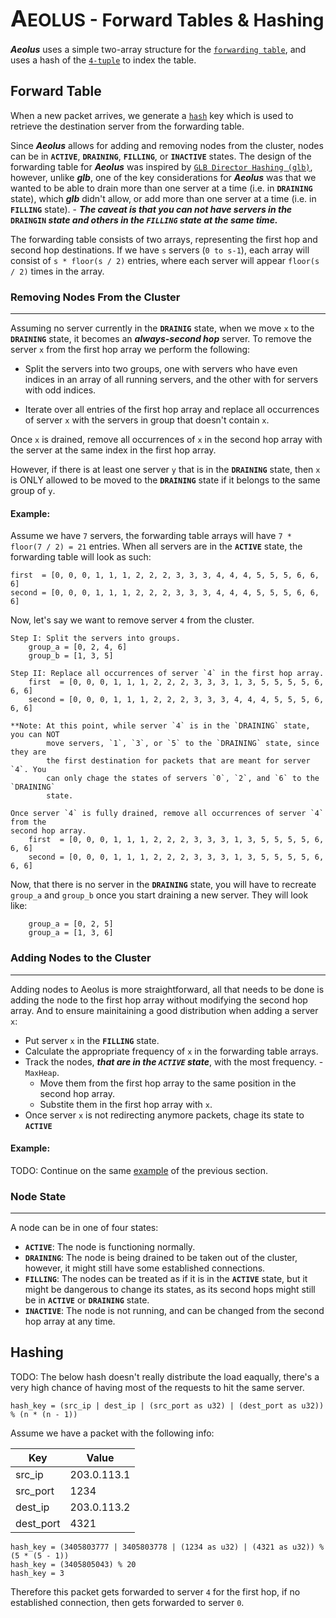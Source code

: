# <span style="font-size: 28px"><span style="text-transform: uppercase;"><span style="font-size: 36px">a</span>eolus</span> - Forward Tables & Hashing</span>

**<i>Aeolus</i>** uses a simple two-array structure for the [`forwarding table`](https://www.baeldung.com/cs/routing-vs-forwarding-tables#:~:text=A%20forwarding%20table%20simply%20forwards,%2C%20and%20host%2Dspecific%20methods.), and uses a hash of the [`4-tuple`](https://www.cse.iitb.ac.in/~cs348m/notes/lec08.txt#:~:text=TCP%20uses%204%2Dtuple%20(source%20IP%2C%20source%0A%20%20port%2C%20destination%20IP%2C%20destination%20port)) to index the table.

## Forward Table

When a new packet arrives, we generate a [`hash`](#hashing) key which is used to retrieve the destination server from the forwarding table.

Since **<i>Aeolus</i>** allows for adding and removing nodes from the cluster, nodes can be in **`ACTIVE`**, **`DRAINING`**, **`FILLING`**, or **`INACTIVE`** states. The design of the forwarding table for **<i>Aeolus</i>** was inspired by [`GLB Director Hashing (glb)`](https://github.com/github/glb-director/blob/master/docs/development/glb-hashing.md), however, unlike **<i>glb</i>**, one of the key considerations for **<i>Aeolus</i>** was that we wanted to be able to drain more than one server at a time (i.e. in **`DRAINING`** state), which **<i>glb</i>** didn't allow, or add more than one server at a time (i.e. in **`FILLING`** state). - **_The caveat is that you can not have servers in the_ `DRAINGIN` _state and others in the `FILLING` state at the same time._**

The forwarding table consists of two arrays, representing the first hop and second hop destinations. If we have `s` servers (`0 to s-1`), each array will consist of `s * floor(s / 2)` entries, where each server will appear `floor(s / 2)` times in the array.

### Removing Nodes From the Cluster
---

Assuming no server currently in the **`DRAINIG`** state, when we move `x` to the **`DRAINING`** state, it becomes an <i>**always-second hop**</i> server. To remove the server `x` from the first hop array we perform the following:

- Split the servers into two groups, one with servers who have even indices in an array of all running servers, and the other with for servers with odd indices.

- Iterate over all entries of the first hop array and replace all occurrences of server `x` with the servers in group that doesn't contain `x`.

Once `x` is drained, remove all occurrences of `x` in the second hop array with the server at the same index in the first hop array.

However, if there is at least one server `y` that is in the **`DRAINING`** state, then `x` is ONLY allowed to be moved to the **`DRAINING`** state if it belongs to the same group of `y`.

<h4 id="removing-example">Example:</h4>

Assume we have `7` servers, the forwarding table arrays will have `7 * floor(7 / 2) = 21` entries. When all servers are in the **`ACTIVE`** state, the forwarding table will look as such:

```Text
first  = [0, 0, 0, 1, 1, 1, 2, 2, 2, 3, 3, 3, 4, 4, 4, 5, 5, 5, 6, 6, 6]
second = [0, 0, 0, 1, 1, 1, 2, 2, 2, 3, 3, 3, 4, 4, 4, 5, 5, 5, 6, 6, 6]
```

Now, let's say we want to remove server `4` from the cluster.

```Text
Step I: Split the servers into groups.
    group_a = [0, 2, 4, 6]
    group_b = [1, 3, 5]

Step II: Replace all occurrences of server `4` in the first hop array.
    first  = [0, 0, 0, 1, 1, 1, 2, 2, 2, 3, 3, 3, 1, 3, 5, 5, 5, 5, 6, 6, 6]
    second = [0, 0, 0, 1, 1, 1, 2, 2, 2, 3, 3, 3, 4, 4, 4, 5, 5, 5, 6, 6, 6]

**Note: At this point, while server `4` is in the `DRAINING` state, you can NOT 
        move servers, `1`, `3`, or `5` to the `DRAINING` state, since they are 
        the first destination for packets that are meant for server `4`. You 
        can only chage the states of servers `0`, `2`, and `6` to the `DRAINING`
        state.

Once server `4` is fully drained, remove all occurrences of server `4` from the
second hop array.
    first  = [0, 0, 0, 1, 1, 1, 2, 2, 2, 3, 3, 3, 1, 3, 5, 5, 5, 5, 6, 6, 6]
    second = [0, 0, 0, 1, 1, 1, 2, 2, 2, 3, 3, 3, 1, 3, 5, 5, 5, 5, 6, 6, 6]
```

Now, that there is no server in the **`DRAINING`** state, you will have to recreate `group_a` and `group_b` once you start draining a new server. They will look like:

```Text
    group_a = [0, 2, 5]
    group_a = [1, 3, 6]
```

### Adding Nodes to the Cluster
---

Adding nodes to Aeolus is more straightforward, all that needs to be done is adding the node to the first hop array without modifying the second hop array. And to ensure mainitaining a good distribution when adding a server `x`:

- Put server `x` in the **`FILLING`** state.
- Calculate the appropriate frequency of `x` in the forwarding table arrays.
- Track the nodes, _**that are in the `ACTIVE` state**_, with the most frequency. - `MaxHeap`.
    - Move them from the first hop array to the same position in the second hop array.
    - Substite them in the first hop array with `x`.
- Once server `x` is not redirecting anymore packets, chage its state to **`ACTIVE`**

<h4 id="adding-example">Example:</h4>

TODO: Continue on the same [example](#removing-example) of the previous section.

### Node State
---

A node can be in one of four states:

- **`ACTIVE`**: The node is functioning normally.
- **`DRAINING`**: The node is being drained to be taken out of the cluster, however, it might still have some established connections.
- **`FILLING`**: The nodes can be treated as if it is in the **`ACTIVE`** state, but it might be dangerous to change its states, as its second hops might still be in **`ACTIVE`** or **`DRAINING`** state.
- **`INACTIVE`**: The node is not running, and can be changed from the second hop array at any time.

## Hashing

TODO: The below hash doesn't really distribute the load eaqually, there's a very high chance of having most of the requests to hit the same server.

`hash_key = (src_ip | dest_ip | (src_port as u32) | (dest_port as u32)) % (n * (n - 1))`

Assume we have a packet with the following info:

| Key       | Value       |
| --------- | ----------- |
| src_ip    | 203.0.113.1 |
| src_port  | 1234        |
| dest_ip   | 203.0.113.2 |
| dest_port | 4321        |
```
hash_key = (3405803777 | 3405803778 | (1234 as u32) | (4321 as u32)) % (5 * (5 - 1))
hash_key = (3405805043) % 20
hash_key = 3
```

Therefore this packet gets forwarded to server `4` for the first hop, if no established connection, then gets forwarded to server `0`.
